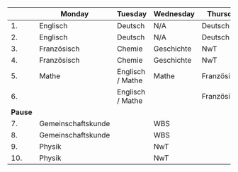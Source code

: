 |           | Monday             | Tuesday          | Wednesday  | Thursday     | Friday   |
| --------- | ------------------ | ---------------- | ---------- | ------------ | -------- |
| 1.        | Englisch           | Deutsch          | N/A        | Deutsch      | Musik    |
| 2.        | Englisch           | Deutsch          | N/A        | Deutsch      | Musik    |
| 3.        | Französisch        | Chemie           | Geschichte | NwT          | Biologie |
| 4.        | Französisch        | Chemie           | Geschichte | NwT          | Biologie |
| 5.        | Mathe              | Englisch / Mathe | Mathe      | Französisch? | Sport    |
| 6.        |                    | Englisch / Mathe |            | Französisch? | Sport    |
| **Pause** |                    |                  |            |              |          |
| 7.        | Gemeinschaftskunde |                  | WBS        |              |          |
| 8.        | Gemeinschaftskunde |                  | WBS        |              |          |
| 9.        | Physik             |                  | NwT        |              |          |
| 10.       | Physik             |                  | NwT        |              |          |
